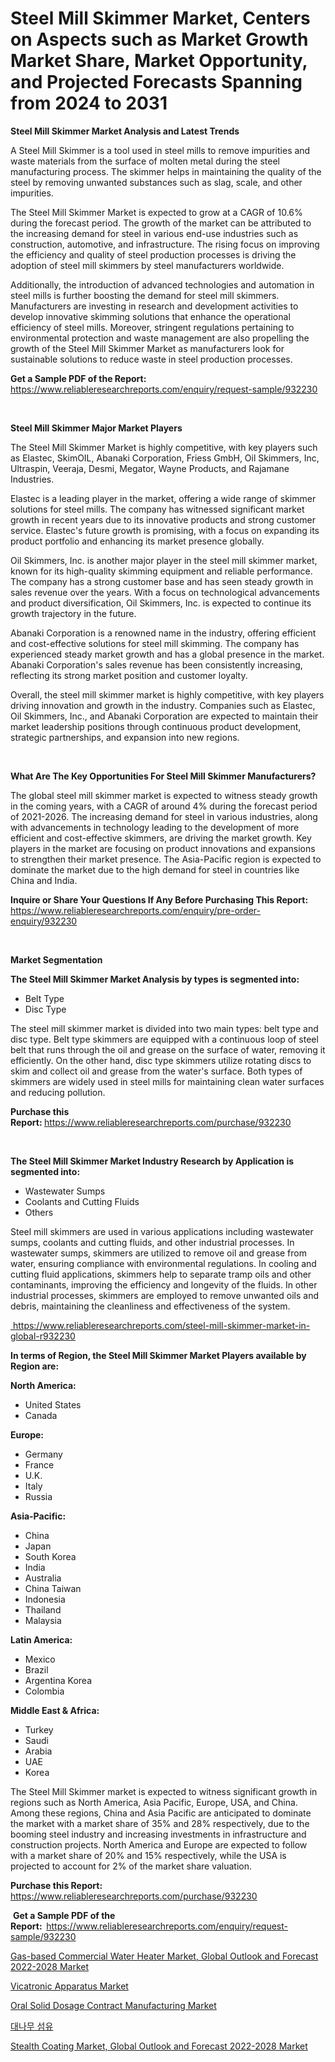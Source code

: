 <p><h1>Steel Mill Skimmer Market, Centers on Aspects such as Market Growth Market Share, Market Opportunity, and Projected Forecasts Spanning from 2024 to 2031</h1></p><p><strong>Steel Mill Skimmer Market Analysis and Latest Trends</strong></p>
<p><p>A Steel Mill Skimmer is a tool used in steel mills to remove impurities and waste materials from the surface of molten metal during the steel manufacturing process. The skimmer helps in maintaining the quality of the steel by removing unwanted substances such as slag, scale, and other impurities.</p><p>The Steel Mill Skimmer Market is expected to grow at a CAGR of 10.6% during the forecast period. The growth of the market can be attributed to the increasing demand for steel in various end-use industries such as construction, automotive, and infrastructure. The rising focus on improving the efficiency and quality of steel production processes is driving the adoption of steel mill skimmers by steel manufacturers worldwide.</p><p>Additionally, the introduction of advanced technologies and automation in steel mills is further boosting the demand for steel mill skimmers. Manufacturers are investing in research and development activities to develop innovative skimming solutions that enhance the operational efficiency of steel mills. Moreover, stringent regulations pertaining to environmental protection and waste management are also propelling the growth of the Steel Mill Skimmer Market as manufacturers look for sustainable solutions to reduce waste in steel production processes.</p></p>
<p><strong>Get a Sample PDF of the Report:&nbsp;</strong> <a href="https://www.reliableresearchreports.com/enquiry/request-sample/932230">https://www.reliableresearchreports.com/enquiry/request-sample/932230</a></p>
<p>&nbsp;</p>
<p><strong>Steel Mill Skimmer Major Market Players</strong></p>
<p><p>The Steel Mill Skimmer Market is highly competitive, with key players such as Elastec, SkimOIL, Abanaki Corporation, Friess GmbH, Oil Skimmers, Inc, Ultraspin, Veeraja, Desmi, Megator, Wayne Products, and Rajamane Industries. </p><p>Elastec is a leading player in the market, offering a wide range of skimmer solutions for steel mills. The company has witnessed significant market growth in recent years due to its innovative products and strong customer service. Elastec's future growth is promising, with a focus on expanding its product portfolio and enhancing its market presence globally.</p><p>Oil Skimmers, Inc. is another major player in the steel mill skimmer market, known for its high-quality skimming equipment and reliable performance. The company has a strong customer base and has seen steady growth in sales revenue over the years. With a focus on technological advancements and product diversification, Oil Skimmers, Inc. is expected to continue its growth trajectory in the future.</p><p>Abanaki Corporation is a renowned name in the industry, offering efficient and cost-effective solutions for steel mill skimming. The company has experienced steady market growth and has a global presence in the market. Abanaki Corporation's sales revenue has been consistently increasing, reflecting its strong market position and customer loyalty.</p><p>Overall, the steel mill skimmer market is highly competitive, with key players driving innovation and growth in the industry. Companies such as Elastec, Oil Skimmers, Inc., and Abanaki Corporation are expected to maintain their market leadership positions through continuous product development, strategic partnerships, and expansion into new regions.</p></p>
<p>&nbsp;</p>
<p><strong>What Are The Key Opportunities For Steel Mill Skimmer Manufacturers?</strong></p>
<p><p>The global steel mill skimmer market is expected to witness steady growth in the coming years, with a CAGR of around 4% during the forecast period of 2021-2026. The increasing demand for steel in various industries, along with advancements in technology leading to the development of more efficient and cost-effective skimmers, are driving the market growth. Key players in the market are focusing on product innovations and expansions to strengthen their market presence. The Asia-Pacific region is expected to dominate the market due to the high demand for steel in countries like China and India.</p></p>
<p><strong>Inquire or Share Your Questions If Any Before Purchasing This Report:</strong> <a href="https://www.reliableresearchreports.com/enquiry/pre-order-enquiry/932230">https://www.reliableresearchreports.com/enquiry/pre-order-enquiry/932230</a></p>
<p>&nbsp;</p>
<p><strong>Market Segmentation</strong></p>
<p><strong>The Steel Mill Skimmer Market Analysis by types is segmented into:</strong></p>
<p><ul><li>Belt Type</li><li>Disc Type</li></ul></p>
<p><p>The steel mill skimmer market is divided into two main types: belt type and disc type. Belt type skimmers are equipped with a continuous loop of steel belt that runs through the oil and grease on the surface of water, removing it efficiently. On the other hand, disc type skimmers utilize rotating discs to skim and collect oil and grease from the water's surface. Both types of skimmers are widely used in steel mills for maintaining clean water surfaces and reducing pollution.</p></p>
<p><strong>Purchase this Report:&nbsp;</strong><a href="https://www.reliableresearchreports.com/purchase/932230">https://www.reliableresearchreports.com/purchase/932230</a></p>
<p>&nbsp;</p>
<p><strong>The Steel Mill Skimmer Market Industry Research by Application is segmented into:</strong></p>
<p><ul><li>Wastewater Sumps</li><li>Coolants and Cutting Fluids</li><li>Others</li></ul></p>
<p><p>Steel mill skimmers are used in various applications including wastewater sumps, coolants and cutting fluids, and other industrial processes. In wastewater sumps, skimmers are utilized to remove oil and grease from water, ensuring compliance with environmental regulations. In cooling and cutting fluid applications, skimmers help to separate tramp oils and other contaminants, improving the efficiency and longevity of the fluids. In other industrial processes, skimmers are employed to remove unwanted oils and debris, maintaining the cleanliness and effectiveness of the system.</p></p>
<p><a href="https://www.reliableresearchreports.com/steel-mill-skimmer-market-in-global-r932230">&nbsp;https://www.reliableresearchreports.com/steel-mill-skimmer-market-in-global-r932230</a></p>
<p><strong>In terms of Region, the Steel Mill Skimmer Market Players available by Region are:</strong></p>
<p>
    <p> <strong> North America: </strong>
        <ul>
            <li>United States</li>
            <li>Canada</li>
        </ul>
        </p> 
    <p> <strong> Europe: </strong>
        <ul>
            <li>Germany</li>
            <li>France</li>
            <li>U.K.</li>
            <li>Italy</li>
            <li>Russia</li>
        </ul>
        </p> 
    <p> <strong> Asia-Pacific: </strong>
        <ul>
            <li>China</li>
            <li>Japan</li>
            <li>South Korea</li>
            <li>India</li>
            <li>Australia</li>
            <li>China Taiwan</li>
            <li>Indonesia</li>
            <li>Thailand</li>
            <li>Malaysia</li>
        </ul>
        </p> 
    <p> <strong> Latin America: </strong>
        <ul>
            <li>Mexico</li>
            <li>Brazil</li>
            <li>Argentina Korea</li>
            <li>Colombia</li>
        </ul>
        </p> 
    <p> <strong> Middle East & Africa: </strong>
        <ul>
            <li>Turkey</li>
            <li>Saudi</li>
            <li>Arabia</li>
            <li>UAE</li>
            <li>Korea</li>
        </ul>
    </p>
    </p>
<p><p>The Steel Mill Skimmer market is expected to witness significant growth in regions such as North America, Asia Pacific, Europe, USA, and China. Among these regions, China and Asia Pacific are anticipated to dominate the market with a market share of 35% and 28% respectively, due to the booming steel industry and increasing investments in infrastructure and construction projects. North America and Europe are expected to follow with a market share of 20% and 15% respectively, while the USA is projected to account for 2% of the market share valuation.</p></p>
<p><strong>Purchase this Report: </strong><a href="https://www.reliableresearchreports.com/purchase/932230">https://www.reliableresearchreports.com/purchase/932230</a></p>
<p>&nbsp;<strong>Get a Sample PDF of the Report:&nbsp;&nbsp;</strong><a href="https://www.reliableresearchreports.com/enquiry/request-sample/932230">https://www.reliableresearchreports.com/enquiry/request-sample/932230</a></p>
<p><strong></strong></p>
<p><p><a href="https://issuu.com/reportprime-2/docs/gas-based-commercial-water-heater-m_325f4a816e5399">Gas-based Commercial Water Heater Market, Global Outlook and Forecast 2022-2028 Market</a></p><p><a href="https://github.com/AKSHATREPORTPRIME/Market-Research-Report-List-6/blob/main/vicatronic-apparatus-market.md">Vicatronic Apparatus Market</a></p><p><a href="https://github.com/indrystar/Market-Research-Report-List-4/blob/main/oral-solid-dosage-contract-manufacturing-market.md">Oral Solid Dosage Contract Manufacturing Market</a></p><p><a href="https://medium.com/@coremtymerich56566/%EB%8C%80%EB%82%98%EB%AC%B4-%EC%84%AC%EC%9C%A0-%EC%8B%9C%EC%9E%A5-%EA%B7%9C%EB%AA%A8-%EC%A0%90%EC%9C%A0%EC%9C%A8-%EC%84%B1%EC%9E%A5-%EB%B0%8F-%EC%A2%85%EB%A5%98-%EC%9D%91%EC%9A%A9-%EB%B6%84%EC%95%BC-%EC%9D%98%EB%A5%98-%EC%9B%90%EB%8B%A8-%EC%9D%98%EB%A3%8C-%EC%9A%A9%ED%92%88-%EA%B8%B0%ED%83%80-%EB%B3%84-%EC%8B%9C%EC%9E%A5-%EB%B6%84%EC%84%9D-%EB%B0%8F-%EC%A7%80%EC%97%AD%EB%B3%84-%ED%86%B5%EC%B0%B0%EB%A0%A5-%EB%B0%8F-2031%EB%85%84%EA%B9%8C%EC%A7%80%EC%9D%98-%EC%98%88%EC%B8%A1-8fab3059cea0">대나무 섬유</a></p><p><a href="https://issuu.com/reportprime-2/docs/stealth-coating-market-global-outlo_0085812dabc8d7">Stealth Coating Market, Global Outlook and Forecast 2022-2028 Market</a></p></p>